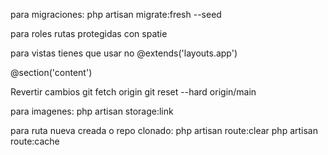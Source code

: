 para migraciones:
php artisan migrate:fresh --seed


para roles
rutas protegidas con spatie

para vistas
tienes que usar <x-app-layout> no @extends('layouts.app')

@section('content')

Revertir cambios
git fetch origin
git reset --hard origin/main

para imagenes:
php artisan storage:link

para ruta nueva creada o repo clonado:
php artisan route:clear
php artisan route:cache
